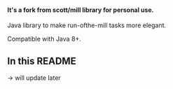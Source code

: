 #### It's a fork from scott/mill library for personal use.

Java library to make run-ofthe-mill tasks more elegant. 

Compatible with Java 8+.

## In this README
-> will update later

